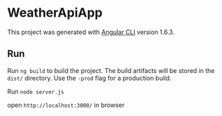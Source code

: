 # WeatherApiApp

This project was generated with [Angular CLI](https://github.com/angular/angular-cli) version 1.6.3.

## Run

Run `ng build` to build the project. The build artifacts will be stored in the `dist/` directory. Use the `-prod` flag for a production build.

Run `node server.js` 

open `http://localhost:3000/` in browser